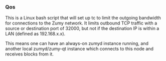 ### Qos ###

This is a Linux bash script that will set up tc to limit the outgoing bandwidth for connections to the Zumy network. It limits outbound TCP traffic with a source or destination port of 32000, but not if the destination IP is within a LAN (defined as 192.168.x.x).

This means one can have an always-on zumyd instance running, and another local zumyd/zumy-qt instance which connects to this node and receives blocks from it.
